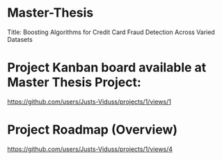 # Master-Thesis
Title: Boosting Algorithms for Credit Card Fraud Detection Across Varied Datasets

# Project Kanban board available at Master Thesis Project:
https://github.com/users/Justs-Viduss/projects/1/views/1

# Project Roadmap (Overview)
https://github.com/users/Justs-Viduss/projects/1/views/4

